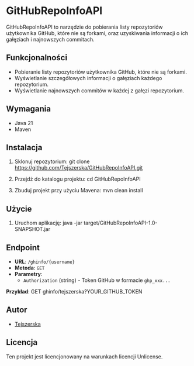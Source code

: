 # GitHubRepoInfoAPI

GitHubRepoInfoAPI to narzędzie do pobierania listy repozytoriów użytkownika GitHub, które nie są forkami, oraz uzyskiwania informacji o ich gałęziach i najnowszych commitach.

## Funkcjonalności

- Pobieranie listy repozytoriów użytkownika GitHub, które nie są forkami.
- Wyświetlanie szczegółowych informacji o gałęziach każdego repozytorium.
- Wyświetlanie najnowszych commitów w każdej z gałęzi repozytorium.

## Wymagania

- Java 21 
- Maven

## Instalacja

1. Sklonuj repozytorium:
    git clone https://github.com/Tejszerska/GitHubRepoInfoAPI.git

2. Przejdź do katalogu projektu:
    cd GitHubRepoInfoAPI

3. Zbuduj projekt przy użyciu Mavena:
    mvn clean install

## Użycie

1. Uruchom aplikację:
    java -jar target/GitHubRepoInfoAPI-1.0-SNAPSHOT.jar

## Endpoint

- **URL**: `/ghinfo/{username}`
- **Metoda**: `GET`
- **Parametry**:
  - `Authorization` (string) - Token GitHub w formacie `ghp_xxx...`

**Przykład**:
GET ghinfo/tejszerska?YOUR_GITHUB_TOKEN

## Autor

- [Tejszerska](https://github.com/Tejszerska)

## Licencja

Ten projekt jest licencjonowany na warunkach licencji Unlicense.

